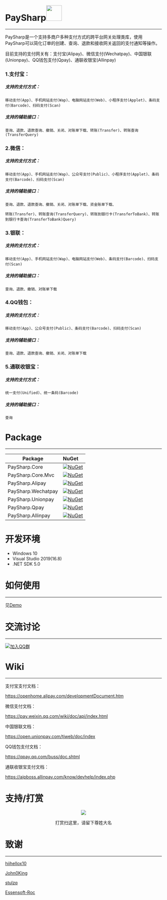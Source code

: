 # PaySharp<img src="https://github.com/Varorbc/PaySharp/raw/master/logo.png" width="50px" height="50px">
---

PaySharp是一个支持多商户多种支付方式的跨平台网关处理类库，使用PaySharp可以简化订单的创建、查询、退款和接收网关返回的支付通知等操作。

目前支持的支付网关有：支付宝(Alipay)、微信支付(Wechatpay)、中国银联(Unionpay)、QQ钱包支付(Qpay)、通联收银宝(Allinpay)

### 1.支付宝：

##### 支持的支付方式：

	移动支付(App)、手机网站支付(Wap)、电脑网站支付(Web)、小程序支付(Applet)、条码支付(Barcode)、扫码支付(Scan)

##### 支持的辅助接口：

	查询、退款、退款查询、撤销、关闭、对账单下载、转账(Transfer)、转账查询(TransferQuery)

### 2.微信：

##### 支持的支付方式：
		
	移动支付(App)、手机网站支付(Wap)、公众号支付(Public)、小程序支付(Applet)、条码支付(Barcode)、扫码支付(Scan)

##### 支持的辅助接口：
		
	查询、退款、退款查询、撤销、关闭、对账单下载、资金账单下载、
	
	转账(Transfer)、转账查询(TransferQuery)、转账到银行卡(TransferToBank)、转账到银行卡查询(TransferToBank)Query)
			
### 3.银联：

##### 支持的支付方式：
		
	移动支付(App)、手机网站支付(Wap)、电脑网站支付(Web)、条码支付(Barcode)、扫码支付(Scan)

##### 支持的辅助接口：
		
	查询、退款、撤销、对账单下载
	
### 4.QQ钱包：

##### 支持的支付方式：
		
	移动支付(App)、公众号支付(Public)、条码支付(Barcode)、扫码支付(Scan)

##### 支持的辅助接口：
		
	查询、退款、退款查询、撤销、关闭、对账单下载

### 5.通联收银宝：

##### 支持的支付方式：
		
	统一支付(Unified)、统一条码(Barcode)

##### 支持的辅助接口：
		
	查询

# Package
---

Package  | NuGet 
-------- | :------------ 
PaySharp.Core		| [![NuGet](https://img.shields.io/nuget/v/PaySharp.Core.svg)](https://www.nuget.org/packages/PaySharp.Core)
PaySharp.Core.Mvc		| [![NuGet](https://img.shields.io/nuget/v/PaySharp.Core.Mvc.svg)](https://www.nuget.org/packages/PaySharp.Core.Mvc)
PaySharp.Alipay		| [![NuGet](https://img.shields.io/nuget/v/PaySharp.Alipay.svg)](https://www.nuget.org/packages/PaySharp.Alipay)
PaySharp.Wechatpay	| [![NuGet](https://img.shields.io/nuget/v/PaySharp.Wechatpay.svg)](https://www.nuget.org/packages/PaySharp.Wechatpay)
PaySharp.Unionpay	| [![NuGet](https://img.shields.io/nuget/v/PaySharp.Unionpay.svg)](https://www.nuget.org/packages/PaySharp.Unionpay)
PaySharp.Qpay	| [![NuGet](https://img.shields.io/nuget/v/PaySharp.Qpay.svg)](https://www.nuget.org/packages/PaySharp.Qpay)
PaySharp.Allinpay	| [![NuGet](https://img.shields.io/nuget/v/PaySharp.Allinpay.svg)](https://www.nuget.org/packages/PaySharp.Allinpay)

# 开发环境
* Windows 10
* Visual Studio 2019(16.8)
* .NET SDK 5.0

# 如何使用
---

见[Demo](https://github.com/Varorbc/PaySharp/tree/master/sample/PaySharp.Demo)

# 交流讨论
---

[![加入QQ群](http://pub.idqqimg.com/wpa/images/group.png)](http://shang.qq.com/wpa/qunwpa?idkey=5d2538328d53d0610188d9dc4a62a7b51e50fe56ad1b35ca9e96308507eb09a7)

# Wiki
---

支付宝支付文档：

https://openhome.alipay.com/developmentDocument.htm

微信支付文档：

https://pay.weixin.qq.com/wiki/doc/api/index.html

中国银联文档：

https://open.unionpay.com/tjweb/doc/index

QQ钱包支付文档：

https://qpay.qq.com/buss/doc.shtml

通联收银宝支付文档：

https://aipboss.allinpay.com/know/devhelp/index.php

# 支持/打赏

<p align="center">
    <img src="https://github.com/Varorbc/PaySharp/raw/master/reward.jpg">
    <p align="center">打赏扫这里，请留下尊姓大名</p>
</p>

# 致谢
---

[hiihellox10](https://github.com/hiihellox10)

[John0King](https://github.com/John0King)

[stulzq](https://github.com/stulzq)

[Essensoft-Roc](https://github.com/Essensoft-Roc)
